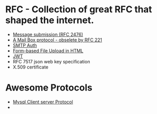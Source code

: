 # RFC - Collection of great RFC that shaped the internet.

* [Message submission (RFC 2476)](https://tools.ietf.org/html/rfc2476)
* [A Mail Box protocol - obselete by RFC 221](https://tools.ietf.org/html/rfc196)
* [SMTP Auth](https://tools.ietf.org/html/rfc2554)
* [Form-based File Upload in HTML](https://tools.ietf.org/html/rfc1867)
* [JWT]()
* RFC 7517 json web key specification
* X.509 certificate

# Awesome Protocols

* [Mysql Client server Protocol](https://dev.mysql.com/doc/internals/en/client-server-protocol.html)
* 

